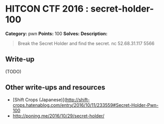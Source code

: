 # HITCON CTF 2016 : secret-holder-100

**Category:** pwn
**Points:** 100
**Solves:**
**Description:**

> Break the Secret Holder and find the secret. nc 52.68.31.117 5566


## Write-up

(TODO)

## Other write-ups and resources

* [Shift Crops (Japanese)](http://shift-crops.hatenablog.com/entry/2016/10/11/233559#Secret-Holder-Pwn-100
* http://poning.me/2016/10/29/secret-holder/
